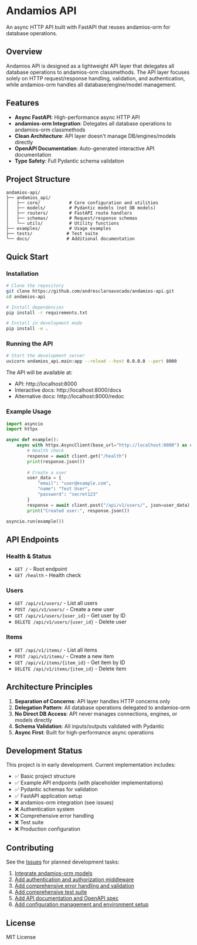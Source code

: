 # Andamios API

An async HTTP API built with FastAPI that reuses andamios-orm for database operations.

## Overview

Andamios API is designed as a lightweight API layer that delegates all database operations to andamios-orm classmethods. The API layer focuses solely on HTTP request/response handling, validation, and authentication, while andamios-orm handles all database/engine/model management.

## Features

- **Async FastAPI**: High-performance async HTTP API
- **andamios-orm Integration**: Delegates all database operations to andamios-orm classmethods
- **Clean Architecture**: API layer doesn't manage DB/engines/models directly
- **OpenAPI Documentation**: Auto-generated interactive API documentation
- **Type Safety**: Full Pydantic schema validation

## Project Structure

```
andamios-api/
├── andamios_api/
│   ├── core/           # Core configuration and utilities
│   ├── models/         # Pydantic models (not DB models)
│   ├── routers/        # FastAPI route handlers
│   ├── schemas/        # Request/response schemas
│   └── utils/          # Utility functions
├── examples/           # Usage examples
├── tests/             # Test suite
└── docs/              # Additional documentation
```

## Quick Start

### Installation

```bash
# Clone the repository
git clone https://github.com/andresclaroavocado/andamios-api.git
cd andamios-api

# Install dependencies
pip install -r requirements.txt

# Install in development mode
pip install -e .
```

### Running the API

```bash
# Start the development server
uvicorn andamios_api.main:app --reload --host 0.0.0.0 --port 8000
```

The API will be available at:
- API: http://localhost:8000
- Interactive docs: http://localhost:8000/docs
- Alternative docs: http://localhost:8000/redoc

### Example Usage

```python
import asyncio
import httpx

async def example():
    async with httpx.AsyncClient(base_url="http://localhost:8000") as client:
        # Health check
        response = await client.get("/health")
        print(response.json())
        
        # Create a user
        user_data = {
            "email": "user@example.com",
            "name": "Test User",
            "password": "secret123"
        }
        response = await client.post("/api/v1/users/", json=user_data)
        print("Created user:", response.json())

asyncio.run(example())
```

## API Endpoints

### Health & Status
- `GET /` - Root endpoint
- `GET /health` - Health check

### Users
- `GET /api/v1/users/` - List all users
- `POST /api/v1/users/` - Create a new user
- `GET /api/v1/users/{user_id}` - Get user by ID
- `DELETE /api/v1/users/{user_id}` - Delete user

### Items
- `GET /api/v1/items/` - List all items
- `POST /api/v1/items/` - Create a new item
- `GET /api/v1/items/{item_id}` - Get item by ID
- `DELETE /api/v1/items/{item_id}` - Delete item

## Architecture Principles

1. **Separation of Concerns**: API layer handles HTTP concerns only
2. **Delegation Pattern**: All database operations delegated to andamios-orm
3. **No Direct DB Access**: API never manages connections, engines, or models directly
4. **Schema Validation**: All inputs/outputs validated with Pydantic
5. **Async First**: Built for high-performance async operations

## Development Status

This project is in early development. Current implementation includes:
- ✅ Basic project structure
- ✅ Example API endpoints (with placeholder implementations)
- ✅ Pydantic schemas for validation
- ✅ FastAPI application setup
- ❌ andamios-orm integration (see issues)
- ❌ Authentication system
- ❌ Comprehensive error handling
- ❌ Test suite
- ❌ Production configuration

## Contributing

See the [Issues](https://github.com/andresclaroavocado/andamios-api/issues) for planned development tasks:

1. [Integrate andamios-orm models](https://github.com/andresclaroavocado/andamios-api/issues/1)
2. [Add authentication and authorization middleware](https://github.com/andresclaroavocado/andamios-api/issues/2)
3. [Add comprehensive error handling and validation](https://github.com/andresclaroavocado/andamios-api/issues/3)
4. [Add comprehensive test suite](https://github.com/andresclaroavocado/andamios-api/issues/4)
5. [Add API documentation and OpenAPI spec](https://github.com/andresclaroavocado/andamios-api/issues/5)
6. [Add configuration management and environment setup](https://github.com/andresclaroavocado/andamios-api/issues/6)

## License

MIT License
